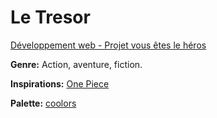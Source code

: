 # Le Tresor

[Développement web - Projet vous êtes le héros]([https://site.com](https://smnarnold.com/projets/vous-etes-le-heros)https://smnarnold.com/projets/vous-etes-le-heros)

**Genre:** Action, aventure, fiction.

**Inspirations:** [One Piece](https://fr.wikipedia.org/wiki/One_Piece)

**Palette:** [coolors](https://coolors.co/333333-051f34-027495-01a9c1-bad6db-f4f5f5-ffffff)
